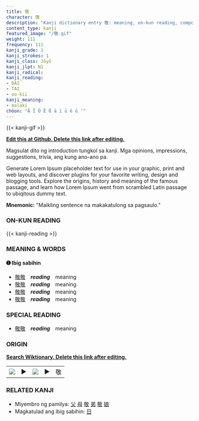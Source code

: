 ```yaml
---
title: 敬
character: 敬
description: "Kanji dictionary entry 敬: meaning, on-kun reading, compounds, origin, related kanji"
content_type: kanji
featured_image: "/敬.gif"
weight: 111
frequency: 111
kanji_grade: 1
kanji_strokes: 1
kanji_class: Jōyō
kanji_jlpt: N1
kanji_radical: 
kanji_reading: 
- DAI
- TAI
- oo-kii
kanji_meaning:
- malaki
chōon: "Ā Ī Ū Ē Ō ā ī ū ē ō ’"
---
```

[//]: # (Don't edit the line below. Kanji animated GIF code is automatically generated.)
{{< kanji-gif >}}

[//]: # (Edit below this line.)

**[Edit this at Github. Delete this link after editing.](https://github.com/tim0g/tim/tree/main/content/kanji/敬/index.md)**

Magsulat dito ng introduction tungkol sa kanji. Mga opinions, impressions, suggestions, trivia, ang kung ano-ano pa.

Generate Lorem Ipsum placeholder text for use in your graphic, print and web layouts, and discover plugins for your favorite writing, design and blogging tools. Explore the origins, history and meaning of the famous passage, and learn how Lorem Ipsum went from scrambled Latin passage to ubiqitous dummy text.
 
**Mnemonic:** "Maikling sentence na makakatulong sa pagsaulo."

### ON-KUN READING

[//]: # (Don't edit the line below. ON-KUN READING code is automatically generated.)
{{< kanji-reading >}}

### MEANING & WORDS

#### ➊ **Ibig sabihin**
  - [敬](../敬)[敬](../敬)　***reading***　meaning
  - [敬](../敬)[敬](../敬)　***reading***　meaning
  - [敬](../敬)[敬](../敬)　***reading***　meaning
  - [敬](../敬)[敬](../敬)　***reading***　meaning

### SPECIAL READING
  - [敬](../敬)[敬](../敬)　***reading***　meaning

### ORIGIN

**[Search Wiktionary. Delete this link after editing.](https://wiktionary.org/wiki/敬)**
<table class="kanji-table"><tr><td>
<img src="60px-敬-bronze.svg.png">
</td><td>▶</td><td>
<img src="60px-敬-oracle.svg.png">
</td><td>▶</td>
<td class="kanji-origin">敬</td>
</tr></table>

### RELATED KANJI
- Miyembro ng pamilya: [父](../父) [母](../母) [敬](../敬) [弟](../弟) [敬](../敬) [娘](../娘)
- Magkatulad ang ibig sabihin: [日](../日)

